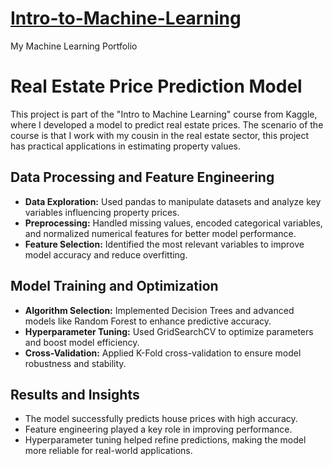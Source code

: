 # [Intro-to-Machine-Learning](https://www.kaggle.com/learn/intro-to-machine-learning)
My Machine Learning Portfolio
# Real Estate Price Prediction Model
This project is part of the "Intro to Machine Learning" course from Kaggle, where I developed a model to predict real estate prices. 
The scenario of the course is that I work with my cousin in the real estate sector, this project has practical applications in estimating property values.
## Data Processing and Feature Engineering ##
* **Data Exploration:** Used pandas to manipulate datasets and analyze key variables influencing property prices.
* **Preprocessing:** Handled missing values, encoded categorical variables, and normalized numerical features for better model performance.
* **Feature Selection:** Identified the most relevant variables to improve model accuracy and reduce overfitting.
## Model Training and Optimization ##
* **Algorithm Selection:** Implemented Decision Trees and advanced models like Random Forest to enhance predictive accuracy.
* **Hyperparameter Tuning:** Used GridSearchCV to optimize parameters and boost model efficiency.
* **Cross-Validation:** Applied K-Fold cross-validation to ensure model robustness and stability.
## Results and Insights ##
* The model successfully predicts house prices with high accuracy.
* Feature engineering played a key role in improving performance.
* Hyperparameter tuning helped refine predictions, making the model more reliable for real-world applications.
